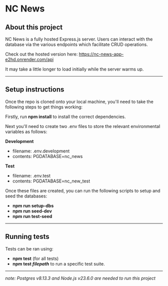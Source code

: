 # NC News

## About this project

NC News is a fully hosted Express.js server. Users can interact with the database via the various endpoints which facilitate CRUD operations.

Check out the hosted version here: https://nc-news-app-e2hd.onrender.com/api

It may take a little longer to load initially while the server warms up.

---

## Setup instructions

Once the repo is cloned onto your local machine, you'll need to take the following steps to get things working:

Firstly, run **npm install** to install the correct dependencies.

Next you'll need to create two .env files to store the relevant environmental variables as follows:

**Development**

- filename: .env.development
- contents: PGDATABASE=nc_news

**Test**

- filename: .env.test
- contents: PGDATABASE=nc_new_test

Once these files are created, you can run the following scripts to setup and seed the databases:

- **npm run setup-dbs**
- **npm run seed-dev**
- **npm run test-seed**

---

## Running tests

Tests can be ran using:

- **npm test** (for all tests)
- **npm test _filepath_** to run a specific test suite.

---

_note: Postgres v8.13.3 and Node.js v23.6.0 are needed to run this project_
